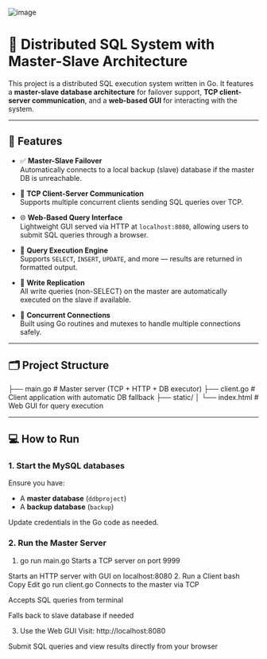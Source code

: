 ![image](https://github.com/user-attachments/assets/2a2b6785-3627-4384-9cf0-8f15f473422f)

# 📡 Distributed SQL System with Master-Slave Architecture

This project is a distributed SQL execution system written in Go. It features a **master-slave database architecture** for failover support, **TCP client-server communication**, and a **web-based GUI** for interacting with the system.

---

## 🚀 Features

- ✅ **Master-Slave Failover**  
  Automatically connects to a local backup (slave) database if the master DB is unreachable.

- 🔌 **TCP Client-Server Communication**  
  Supports multiple concurrent clients sending SQL queries over TCP.

- 🌐 **Web-Based Query Interface**  
  Lightweight GUI served via HTTP at `localhost:8080`, allowing users to submit SQL queries through a browser.

- 📜 **Query Execution Engine**  
  Supports `SELECT`, `INSERT`, `UPDATE`, and more — results are returned in formatted output.

- 🔁 **Write Replication**  
  All write queries (non-SELECT) on the master are automatically executed on the slave if available.

- 🧵 **Concurrent Connections**  
  Built using Go routines and mutexes to handle multiple connections safely.

---

## 🗂️ Project Structure

├── main.go # Master server (TCP + HTTP + DB executor)
├── client.go # Client application with automatic DB fallback
├── static/
│ └── index.html # Web GUI for query execution


---

## 💻 How to Run

### 1. Start the MySQL databases

Ensure you have:
- A **master database** (`ddbproject`)
- A **backup database** (`backup`)

Update credentials in the Go code as needed.

### 2. Run the Master Server
1. go run main.go
Starts a TCP server on port 9999

Starts an HTTP server with GUI on localhost:8080
2. Run a Client
bash
Copy
Edit
go run client.go
Connects to the master via TCP

Accepts SQL queries from terminal

Falls back to slave database if needed

3. Use the Web GUI
Visit: http://localhost:8080

Submit SQL queries and view results directly from your browser
